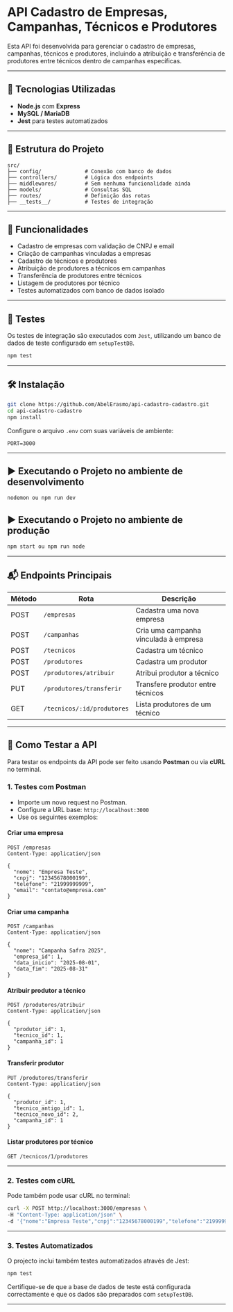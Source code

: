 # API Cadastro de Empresas, Campanhas, Técnicos e Produtores

Esta API foi desenvolvida para gerenciar o cadastro de empresas, campanhas, técnicos e produtores, incluindo a atribuição e transferência de produtores entre técnicos dentro de campanhas específicas.

---

## 🚀 Tecnologias Utilizadas

- **Node.js** com **Express**
- **MySQL / MariaDB**
- **Jest** para testes automatizados

---

## 📁 Estrutura do Projeto

```
src/
├── config/              # Conexão com banco de dados
├── controllers/         # Lógica dos endpoints
├── middlewares/         # Sem nenhuma funcionalidade ainda
├── models/              # Consultas SQL
├── routes/              # Definição das rotas
├── __tests__/           # Testes de integração
```

---

## 📌 Funcionalidades

- Cadastro de empresas com validação de CNPJ e email
- Criação de campanhas vinculadas a empresas
- Cadastro de técnicos e produtores
- Atribuição de produtores a técnicos em campanhas
- Transferência de produtores entre técnicos
- Listagem de produtores por técnico
- Testes automatizados com banco de dados isolado

---

## 🧪 Testes

Os testes de integração são executados com `Jest`, utilizando um banco de dados de teste configurado em `setupTestDB`.

```bash
npm test
```

---

## 🛠️ Instalação

```bash
git clone https://github.com/AbelErasmo/api-cadastro-cadastro.git
cd api-cadastro-cadastro
npm install
```

Configure o arquivo `.env` com suas variáveis de ambiente:

```env
PORT=3000
```

---

## ▶️ Executando o Projeto no ambiente de desenvolvimento

```bash
nodemon ou npm run dev
```

## ▶️ Executando o Projeto no ambiente de produção

```bash
npm start ou npm run node
```

---

## 📬 Endpoints Principais

| Método | Rota                          | Descrição                              |
|--------|-------------------------------|----------------------------------------|
| POST   | `/empresas`                   | Cadastra uma nova empresa              |
| POST   | `/campanhas`                  | Cria uma campanha vinculada à empresa |
| POST   | `/tecnicos`                   | Cadastra um técnico                    |
| POST   | `/produtores`                 | Cadastra um produtor                   |
| POST   | `/produtores/atribuir`        | Atribui produtor a técnico             |
| PUT    | `/produtores/transferir`      | Transfere produtor entre técnicos      |
| GET    | `/tecnicos/:id/produtores`    | Lista produtores de um técnico         |

---

## 🧪 Como Testar a API

Para testar os endpoints da API pode ser feito usando  **Postman** ou via **cURL** no terminal.

### 1. Testes com Postman

- Importe um novo request no Postman.
- Configure a URL base: `http://localhost:3000`
- Use os seguintes exemplos:

#### Criar uma empresa
```http
POST /empresas
Content-Type: application/json

{
  "nome": "Empresa Teste",
  "cnpj": "12345678000199",
  "telefone": "21999999999",
  "email": "contato@empresa.com"
}
```

#### Criar uma campanha
```http
POST /campanhas
Content-Type: application/json

{
  "nome": "Campanha Safra 2025",
  "empresa_id": 1,
  "data_inicio": "2025-08-01",
  "data_fim": "2025-08-31"
}
```

#### Atribuir produtor a técnico
```http
POST /produtores/atribuir
Content-Type: application/json

{
  "produtor_id": 1,
  "tecnico_id": 1,
  "campanha_id": 1
}
```

#### Transferir produtor
```http
PUT /produtores/transferir
Content-Type: application/json

{
  "produtor_id": 1,
  "tecnico_antigo_id": 1,
  "tecnico_novo_id": 2,
  "campanha_id": 1
}
```

#### Listar produtores por técnico
```http
GET /tecnicos/1/produtores
```

---

### 2. Testes com cURL

Pode também pode usar cURL no terminal:

```bash
curl -X POST http://localhost:3000/empresas \
-H "Content-Type: application/json" \
-d '{"nome":"Empresa Teste","cnpj":"12345678000199","telefone":"21999999999","email":"contato@empresa.com"}'
```

---

### 3. Testes Automatizados

O projecto inclui também testes automatizados através de Jest:

```bash
npm test
```
Certifique-se de que a base de dados de teste está configurada correctamente e que os dados são preparados com `setupTestDB`.

---
